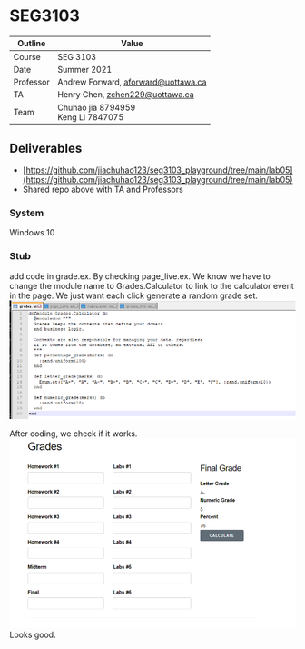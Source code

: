 # SEG3103

| Outline | Value |
| --- | --- |
| Course | SEG 3103 |
| Date | Summer 2021 |
| Professor | Andrew Forward, aforward@uottawa.ca |
| TA | Henry Chen, zchen229@uottawa.ca |
| Team | Chuhao jia 8794959<br>Keng Li 7847075 |


## Deliverables

* [https://github.com/jiachuhao123/seg3103_playground/tree/main/lab05](https://github.com/jiachuhao123/seg3103_playground/tree/main/lab05)
* Shared repo above with TA and Professors

### System

Windows 10

### Stub
add code in grade.ex. By checking page_live.ex. We know we have to change the module name to Grades.Calculator to link to the calculator event in the page. We just want each click generate a random grade set.
![Running Java in the console](assets/grade.png)

After coding, we check if it works.
![Running Java in the console](assets/grade1.png)
Looks good.


